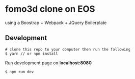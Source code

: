# fomo3d clone on EOS

using a Boostrap + Webpack + JQuery Boilerplate


## Development

```
# clone this repo to your computer then run the following
$ yarn // or npm install
```

Run development page on **localhost:8080**

```
$ npm run dev
```